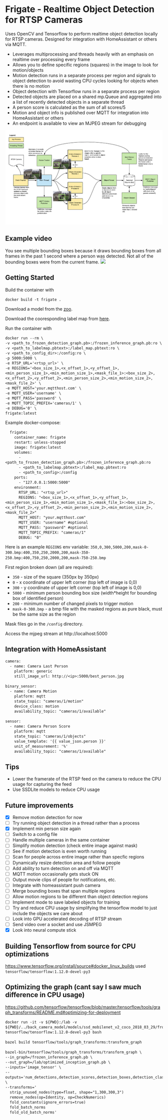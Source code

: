 # Frigate - Realtime Object Detection for RTSP Cameras
Uses OpenCV and Tensorflow to perform realtime object detection locally for RTSP cameras. Designed for integration with HomeAssistant or others via MQTT.

- Leverages multiprocessing and threads heavily with an emphasis on realtime over processing every frame
- Allows you to define specific regions (squares) in the image to look for motion/objects
- Motion detection runs in a separate process per region and signals to object detection to avoid wasting CPU cycles looking for objects when there is no motion
- Object detection with Tensorflow runs in a separate process per region
- Detected objects are placed on a shared mp.Queue and aggregated into a list of recently detected objects in a separate thread
- A person score is calculated as the sum of all scores/5
- Motion and object info is published over MQTT for integration into HomeAssistant or others
- An endpoint is available to view an MJPEG stream for debugging

![Diagram](diagram.png)

## Example video
You see multiple bounding boxes because it draws bounding boxes from all frames in the past 1 second where a person was detected. Not all of the bounding boxes were from the current frame.
[![](http://img.youtube.com/vi/nqHbCtyo4dY/0.jpg)](http://www.youtube.com/watch?v=nqHbCtyo4dY "Frigate")

## Getting Started
Build the container with
```
docker build -t frigate .
```

Download a model from the [zoo](https://github.com/tensorflow/models/blob/master/research/object_detection/g3doc/detection_model_zoo.md).

Download the cooresponding label map from [here](https://github.com/tensorflow/models/tree/master/research/object_detection/data).

Run the container with
```
docker run --rm \
-v <path_to_frozen_detection_graph.pb>:/frozen_inference_graph.pb:ro \
-v <path_to_labelmap.pbtext>:/label_map.pbtext:ro \
-v <path_to_config_dir>:/config:ro \
-p 5000:5000 \
-e RTSP_URL='<rtsp_url>' \
-e REGIONS='<box_size_1>,<x_offset_1>,<y_offset_1>,<min_person_size_1>,<min_motion_size_1>,<mask_file_1>:<box_size_2>,<x_offset_2>,<y_offset_2>,<min_person_size_2>,<min_motion_size_2>,<mask_file_2>' \
-e MQTT_HOST='your.mqtthost.com' \
-e MQTT_USER='username' \
-e MQTT_PASS='password' \
-e MQTT_TOPIC_PREFIX='cameras/1' \
-e DEBUG='0' \
frigate:latest
```

Example docker-compose:
```
  frigate:
    container_name: frigate
    restart: unless-stopped
    image: frigate:latest
    volumes:
      - <path_to_frozen_detection_graph.pb>:/frozen_inference_graph.pb:ro
      - <path_to_labelmap.pbtext>:/label_map.pbtext:ro
      - <path_to_config>:/config
    ports:
      - "127.0.0.1:5000:5000"
    environment:
      RTSP_URL: "<rtsp_url>"
      REGIONS: "<box_size_1>,<x_offset_1>,<y_offset_1>,<min_person_size_1>,<min_motion_size_1>,<mask_file_1>:<box_size_2>,<x_offset_2>,<y_offset_2>,<min_person_size_2>,<min_motion_size_2>,<mask_file_2>"
      MQTT_HOST: "your.mqtthost.com"
      MQTT_USER: "username" #optional
      MQTT_PASS: "password" #optional
      MQTT_TOPIC_PREFIX: "cameras/1"
      DEBUG: "0"
```

Here is an example `REGIONS` env variable:
`350,0,300,5000,200,mask-0-300.bmp:400,350,250,2000,200,mask-350-250.bmp:400,750,250,2000,200,mask-750-250.bmp`

First region broken down (all are required):
- `350` - size of the square (350px by 350px)
- `0` - x coordinate of upper left corner (top left of image is 0,0)
- `300` - y coordinate of upper left corner (top left of image is 0,0)
- `5000` - minimum person bounding box size (width*height for bounding box of identified person)
- `200` - minimum number of changed pixels to trigger motion
- `mask-0-300.bmp` - a bmp file with the masked regions as pure black, must be the same size as the region

Mask files go in the `/config` directory.

Access the mjpeg stream at http://localhost:5000

## Integration with HomeAssistant
```
camera:
  - name: Camera Last Person
    platform: generic
    still_image_url: http://<ip>:5000/best_person.jpg

binary_sensor:
  - name: Camera Motion
    platform: mqtt
    state_topic: "cameras/1/motion"
    device_class: motion
    availability_topic: "cameras/1/available"

sensor:
  - name: Camera Person Score
    platform: mqtt
    state_topic: "cameras/1/objects"
    value_template: '{{ value_json.person }}'
    unit_of_measurement: '%'
    availability_topic: "cameras/1/available"
```

## Tips
- Lower the framerate of the RTSP feed on the camera to reduce the CPU usage for capturing the feed
- Use SSDLite models to reduce CPU usage

## Future improvements
- [x] Remove motion detection for now
- [ ] Try running object detection in a thread rather than a process
- [x] Implement min person size again
- [ ] Switch to a config file
- [ ] Handle multiple cameras in the same container
- [ ] Simplify motion detection (check entire image against mask)
- [ ] See if motion detection is even worth running
- [ ] Scan for people across entire image rather than specfic regions
- [ ] Dynamically resize detection area and follow people
- [ ] Add ability to turn detection on and off via MQTT
- [ ] MQTT motion occasionally gets stuck ON
- [ ] Output movie clips of people for notifications, etc.
- [ ] Integrate with homeassistant push camera
- [ ] Merge bounding boxes that span multiple regions
- [ ] Allow motion regions to be different than object detection regions
- [ ] Implement mode to save labeled objects for training
- [ ] Try and reduce CPU usage by simplifying the tensorflow model to just include the objects we care about
- [ ] Look into GPU accelerated decoding of RTSP stream
- [ ] Send video over a socket and use JSMPEG
- [x] Look into neural compute stick

## Building Tensorflow from source for CPU optimizations
https://www.tensorflow.org/install/source#docker_linux_builds
used `tensorflow/tensorflow:1.12.0-devel-py3`

## Optimizing the graph (cant say I saw much difference in CPU usage)
https://github.com/tensorflow/tensorflow/blob/master/tensorflow/tools/graph_transforms/README.md#optimizing-for-deployment
```
docker run -it -v ${PWD}:/lab -v ${PWD}/../back_camera_model/models/ssd_mobilenet_v2_coco_2018_03_29/frozen_inference_graph.pb:/frozen_inference_graph.pb:ro tensorflow/tensorflow:1.12.0-devel-py3 bash

bazel build tensorflow/tools/graph_transforms:transform_graph

bazel-bin/tensorflow/tools/graph_transforms/transform_graph \
--in_graph=/frozen_inference_graph.pb \
--out_graph=/lab/optimized_inception_graph.pb \
--inputs='image_tensor' \
--outputs='num_detections,detection_scores,detection_boxes,detection_classes' \
--transforms='
  strip_unused_nodes(type=float, shape="1,300,300,3")
  remove_nodes(op=Identity, op=CheckNumerics)
  fold_constants(ignore_errors=true)
  fold_batch_norms
  fold_old_batch_norms'
```